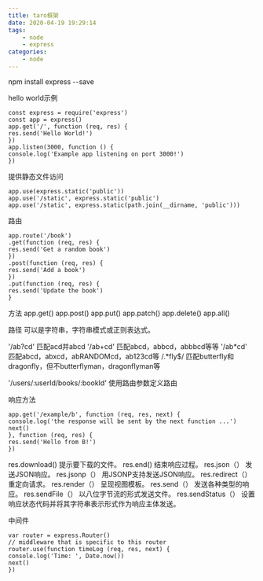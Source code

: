 ```yaml
---
title: taro框架
date: 2020-04-19 19:29:14
tags:
    - node
    - express
categories:
    - node
---
```

npm install express --save

hello world示例



```
const express = require('express')
const app = express()
app.get('/', function (req, res) {
res.send('Hello World!')
})
app.listen(3000, function () {
console.log('Example app listening on port 3000!')
})
```


提供静态文件访问

```
app.use(express.static('public'))
app.use('/static', express.static('public')
app.use('/static', express.static(path.join(__dirname, 'public')))
```


路由



```
app.route('/book')
.get(function (req, res) {
res.send('Get a random book')
})
.post(function (req, res) {
res.send('Add a book')
})
.put(function (req, res) {
res.send('Update the book')
}
```


方法
app.get()
app.post()
app.put()
app.patch()
app.delete()
app.all()

路径
可以是字符串，字符串模式或正则表达式。

'/ab?cd' 匹配acd并abcd
'/ab+cd' 匹配abcd，abbcd，abbbcd等等
'/ab*cd' 匹配abcd，abxcd，abRANDOMcd，ab123cd等
/.*fly$/ 匹配butterfly和dragonfly，但不butterflyman，dragonflyman等

'/users/:userId/books/:bookId' 使用路由参数定义路由


响应方法


```
app.get('/example/b', function (req, res, next) {
console.log('the response will be sent by the next function ...')
next()
}, function (req, res) {
res.send('Hello from B!')
})
```


res.download() 提示要下载的文件。
res.end() 结束响应过程。
res.json（） 发送JSON响应。
res.jsonp（） 用JSONP支持发送JSON响应。
res.redirect（） 重定向请求。
res.render（） 呈现视图模板。
res.send（） 发送各种类型的响应。
res.sendFile（） 以八位字节流的形式发送文件。
res.sendStatus（） 设置响应状态代码并将其字符串表示形式作为响应主体发送。



中间件


```
var router = express.Router()
// middleware that is specific to this router
router.use(function timeLog (req, res, next) {
console.log('Time: ', Date.now())
next()
})
```